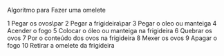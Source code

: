 Algoritmo para Fazer uma omelete

1 Pegar os ovos\par
2 Pegar a frigideira\par
3 Pegar o oleo ou manteiga
4 Acender o fogo
5 Colocar o óleo ou manteiga na frigideira
6 Quebrar os ovos
7 Por o conteúdo dos ovos na frigideira
8 Mexer os ovos
9 Apagar o fogo
10 Retirar a omelete da frigideira
 